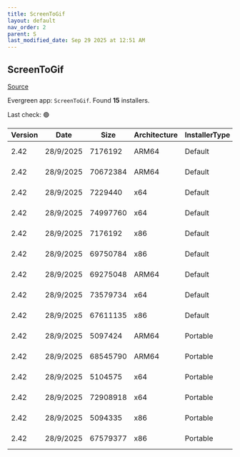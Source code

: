 ```yaml
---
title: ScreenToGif
layout: default
nav_order: 2
parent: S
last_modified_date: Sep 29 2025 at 12:51 AM
---
```


## ScreenToGif

[Source](https://github.com/NickeManarin/ScreenToGif)

Evergreen app: `ScreenToGif`. Found **15** installers.

Last check: 🟢

| Version | Date      | Size     | Architecture | InstallerType | Type | URI                                                                                                                                                                                                                          |
| ------- | --------- | -------- | ------------ | ------------- | ---- | ---------------------------------------------------------------------------------------------------------------------------------------------------------------------------------------------------------------------------- |
| 2.42    | 28/9/2025 | 7176192  | ARM64        | Default       | msi  | [https://github.com/NickeManarin/ScreenToGif/releases/download/2.42/ScreenToGif.2.42.Light.Setup.Arm64.msi](https://github.com/NickeManarin/ScreenToGif/releases/download/2.42/ScreenToGif.2.42.Light.Setup.Arm64.msi)       |
| 2.42    | 28/9/2025 | 70672384 | ARM64        | Default       | msi  | [https://github.com/NickeManarin/ScreenToGif/releases/download/2.42/ScreenToGif.2.42.Setup.Arm64.msi](https://github.com/NickeManarin/ScreenToGif/releases/download/2.42/ScreenToGif.2.42.Setup.Arm64.msi)                   |
| 2.42    | 28/9/2025 | 7229440  | x64          | Default       | msi  | [https://github.com/NickeManarin/ScreenToGif/releases/download/2.42/ScreenToGif.2.42.Light.Setup.x64.msi](https://github.com/NickeManarin/ScreenToGif/releases/download/2.42/ScreenToGif.2.42.Light.Setup.x64.msi)           |
| 2.42    | 28/9/2025 | 74997760 | x64          | Default       | msi  | [https://github.com/NickeManarin/ScreenToGif/releases/download/2.42/ScreenToGif.2.42.Setup.x64.msi](https://github.com/NickeManarin/ScreenToGif/releases/download/2.42/ScreenToGif.2.42.Setup.x64.msi)                       |
| 2.42    | 28/9/2025 | 7176192  | x86          | Default       | msi  | [https://github.com/NickeManarin/ScreenToGif/releases/download/2.42/ScreenToGif.2.42.Light.Setup.x86.msi](https://github.com/NickeManarin/ScreenToGif/releases/download/2.42/ScreenToGif.2.42.Light.Setup.x86.msi)           |
| 2.42    | 28/9/2025 | 69750784 | x86          | Default       | msi  | [https://github.com/NickeManarin/ScreenToGif/releases/download/2.42/ScreenToGif.2.42.Setup.x86.msi](https://github.com/NickeManarin/ScreenToGif/releases/download/2.42/ScreenToGif.2.42.Setup.x86.msi)                       |
| 2.42    | 28/9/2025 | 69275048 | ARM64        | Default       | msix | [https://github.com/NickeManarin/ScreenToGif/releases/download/2.42/ScreenToGif.2.42.Package.arm64.msix](https://github.com/NickeManarin/ScreenToGif/releases/download/2.42/ScreenToGif.2.42.Package.arm64.msix)             |
| 2.42    | 28/9/2025 | 73579734 | x64          | Default       | msix | [https://github.com/NickeManarin/ScreenToGif/releases/download/2.42/ScreenToGif.2.42.Package.x64.msix](https://github.com/NickeManarin/ScreenToGif/releases/download/2.42/ScreenToGif.2.42.Package.x64.msix)                 |
| 2.42    | 28/9/2025 | 67611135 | x86          | Default       | msix | [https://github.com/NickeManarin/ScreenToGif/releases/download/2.42/ScreenToGif.2.42.Package.x86.msix](https://github.com/NickeManarin/ScreenToGif/releases/download/2.42/ScreenToGif.2.42.Package.x86.msix)                 |
| 2.42    | 28/9/2025 | 5097424  | ARM64        | Portable      | zip  | [https://github.com/NickeManarin/ScreenToGif/releases/download/2.42/ScreenToGif.2.42.Light.Portable.Arm64.zip](https://github.com/NickeManarin/ScreenToGif/releases/download/2.42/ScreenToGif.2.42.Light.Portable.Arm64.zip) |
| 2.42    | 28/9/2025 | 68545790 | ARM64        | Portable      | zip  | [https://github.com/NickeManarin/ScreenToGif/releases/download/2.42/ScreenToGif.2.42.Portable.Arm64.zip](https://github.com/NickeManarin/ScreenToGif/releases/download/2.42/ScreenToGif.2.42.Portable.Arm64.zip)             |
| 2.42    | 28/9/2025 | 5104575  | x64          | Portable      | zip  | [https://github.com/NickeManarin/ScreenToGif/releases/download/2.42/ScreenToGif.2.42.Light.Portable.x64.zip](https://github.com/NickeManarin/ScreenToGif/releases/download/2.42/ScreenToGif.2.42.Light.Portable.x64.zip)     |
| 2.42    | 28/9/2025 | 72908918 | x64          | Portable      | zip  | [https://github.com/NickeManarin/ScreenToGif/releases/download/2.42/ScreenToGif.2.42.Portable.x64.zip](https://github.com/NickeManarin/ScreenToGif/releases/download/2.42/ScreenToGif.2.42.Portable.x64.zip)                 |
| 2.42    | 28/9/2025 | 5094335  | x86          | Portable      | zip  | [https://github.com/NickeManarin/ScreenToGif/releases/download/2.42/ScreenToGif.2.42.Light.Portable.x86.zip](https://github.com/NickeManarin/ScreenToGif/releases/download/2.42/ScreenToGif.2.42.Light.Portable.x86.zip)     |
| 2.42    | 28/9/2025 | 67579377 | x86          | Portable      | zip  | [https://github.com/NickeManarin/ScreenToGif/releases/download/2.42/ScreenToGif.2.42.Portable.x86.zip](https://github.com/NickeManarin/ScreenToGif/releases/download/2.42/ScreenToGif.2.42.Portable.x86.zip)                 |
